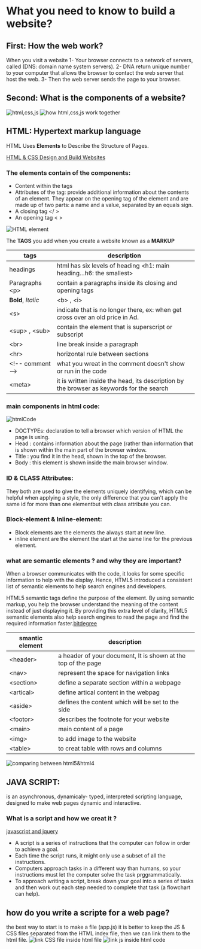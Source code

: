 # What you need to know to build a website?
## First: How the web work?
When you visit a website
1- Your browser connects to a network of servers, called (DNS: domain name system servers).
2-	DNA return unique number to your computer that allows the browser to contact the web server that host the web.
3-	Then the web server sends the page to your browser. 
## Second: What is the components of a website?


![html,css,js]( https://www.10bestdesign.com/blog/content/images/2018/03/30.png)
![how html,css,js work together]( https://brutelogic.com.br/blog/wp-content/uploads/2020/03/html-js-css.jpg)

## HTML: Hypertext markup language
HTML Uses **Elements** to Describe the Structure of Pages. 

[HTML & CSS Design and Build Websites]( https://ltucasac.slack.com/files/U0137RDB5H6/F01RQKH7EBE/duckett_html.pdf?origin_team=TNGRRLUMA&origin_channel=C01RACEL21F)

### The elements contain of the components:
* Content within the tags
* Attributes of the tag: 
   provide additional information about the contents of an element. They appear on the opening tag of      the element and are made up of two parts: a name and a value, separated by an equals sign.
* A closing tag </ >
* An opening tag < >

![HTML element]( https://www.basictutorials.in/images/html-element.png)




The **TAGS** you add when you create a website known as a **MARKUP**


|            tags             |                                 description                                                            | 
|-----------------------------|--------------------------------------------------------------------------------------------------------|
| headings                    | html has six levels of heading &lt;h1: main heading…h6: the smallest&gt;                               |
| Paragraphs &lt;p&gt;        | contain a paragraphs inside its closing and opening tags                                               |
| **Bold**, *Italic*          | &lt;b&gt; , &lt;i&gt;                                                                                  | 
| &lt;s&gt;                   | indicate that is no longer there, ex:  when get cross over an old price in Ad.                         |
| &lt;sup&gt; , &lt;sub&gt;   | contain the element that is superscript or subscript                                                   |
| &lt;br&gt;                  | line break inside a paragraph                                                                          |
| &lt;hr&gt;                  | horizontal rule between sections                                                                       |
| &lt;!-- comment --&gt;      | what you wreat in the comment doesn't show or run in the code                                          |
| &lt;meta&gt;                | it is written inside the head, its description by the browser as keywords for the search               |




### main components in html code:
![htmlCode](https://zubairkhanqureshi.files.wordpress.com/2014/08/2.png?w=640)

* DOCTYPEs: declaration to tell a browser which version of HTML the page is using.
* Head : contains information about the page (rather than information that is shown within the main part of the browser window.
* Title : you find it in the head, shown in the top of the browser.
* Body : this element is shown inside the main browser window.

### ID & CLASS Attributes:
They both are used to give the elements uniquely identifying, which can be helpful when applying a style, the only difference that you can't apply the same id for more than one elementbut with class attribute you can.

### Block-element & Inline-element:
* Block elements are the elements the always start at new line.
* inline element are the element the start at the same line for the previous element.  

### what are semantic elements ? and why they are important?
When a browser communicates with the code, it looks for some specific information to help with the display. Hence, HTML5 introduced a consistent list of semantic elements to help search engines and developers.

HTML5 semantic tags define the purpose of the element. By using semantic markup, you help the browser understand the meaning of the content instead of just displaying it. By providing this extra level of clarity, HTML5 semantic elements also help search engines to read the page and find the required information faster.[bitdegree](https://www.bitdegree.org/learn/html5-semantic-tags)

|        smantic element           |          description                                                        |
|----------------------------------|-----------------------------------------------------------------------------|
| &lt;header&gt;                   | a header of your document, It is shown at the top of the page               |
| &lt;nav&gt;                      | represent the space for navigation links                                    |
| &lt;section&gt;                  | define a separate section within a webpage                                  |
| &lt;artical&gt;                  | define artical content in the webpag                                        |
| &lt;aside&gt;                    | defines the content which will be set to the side                           |
| &lt;footor&gt;                   | describes the footnote for your website                                     |
| &lt;main&gt;                     | main content of a page                                                      |
| &lt;img&gt;                      | to add image to the website                                                 |
| &lt;table&gt;                    | to creat table with rows and columns                                        |


![comparing between html5&html4](https://s3.amazonaws.com/viking_education/web_development/web_app_eng/html5_sectioning_high_level.jpg)

## JAVA SCRIPT: 
is an asynchronous, dynamicaly- typed, interpreted scripting language, designed to make web pages dynamic and interactive.

### What is a script and how we creat it ?
[javascript and jquery](https://slack-files.com/files-pri-safe/TNGRRLUMA-F01RRT6PRF0/javascript_and_jquery_interactive_jon_du.pdf?c=1616835435-d7b9f75479fd44fb)
* A script is a series of instructions that the computer can follow in order to achieve a goal. 
* Each time the script runs, it might only use a subset of all the instructions. 
* Computers approach tasks in a different way than humans, so your instructions must let the computer solve the task prggrammatically. 
* To approach writing a script, break down your goal into  a series of tasks and then work out each step needed to complete that task (a flowchart can help).

## how do you write a scripte for a web page?
the best way to start is to make a file (app.js) it is better to keep the JS & CSS files separated from the HTML index file, then we can link them to the html file.
![link CSS file inside html file](https://www.bitdegree.org/learn/storage/media/images/8c4493d3-110c-4a95-8b70-7626ce2d2f4e.jpg)
![link js inside html code](https://miro.medium.com/max/1654/1*09O6SLImZJDdwEaVae951g.png)

